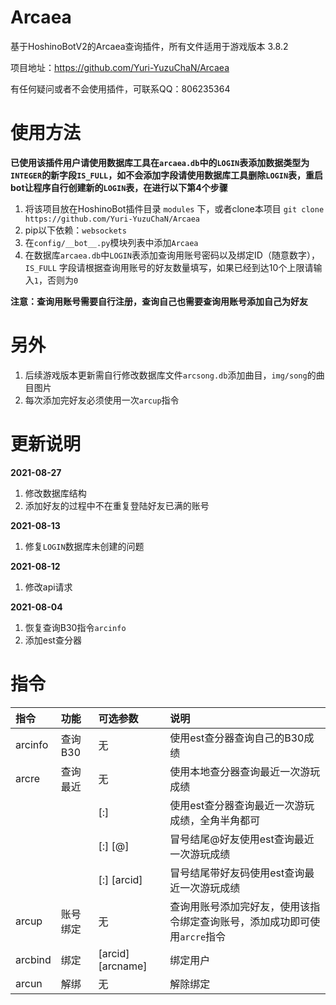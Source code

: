 # Arcaea

基于HoshinoBotV2的Arcaea查询插件，所有文件适用于游戏版本 3.8.2

项目地址：https://github.com/Yuri-YuzuChaN/Arcaea

有任何疑问或者不会使用插件，可联系QQ：806235364

# 使用方法

**已使用该插件用户请使用数据库工具在`arcaea.db`中的`LOGIN`表添加数据类型为`INTEGER`的新字段`IS_FULL`，如不会添加字段请使用数据库工具删除`LOGIN`表，重启bot让程序自行创建新的`LOGIN`表，在进行以下第4个步骤**

1. 将该项目放在HoshinoBot插件目录 `modules` 下，或者clone本项目 `git clone https://github.com/Yuri-YuzuChaN/Arcaea`
2. pip以下依赖：`websockets`
3. 在`config/__bot__.py`模块列表中添加`Arcaea`
4. 在数据库`arcaea.db`中`LOGIN`表添加查询用账号密码以及绑定ID（随意数字），`IS_FULL` 字段请根据查询用账号的好友数量填写，如果已经到达10个上限请输入`1`，否则为`0`

**注意：查询用账号需要自行注册，查询自己也需要查询用账号添加自己为好友**
 
# 另外

1. 后续游戏版本更新需自行修改数据库文件`arcsong.db`添加曲目，`img/song`的曲目图片
2. 每次添加完好友必须使用一次`arcup`指令

# 更新说明

**2021-08-27**

1. 修改数据库结构
2. 添加好友的过程中不在重复登陆好友已满的账号

**2021-08-13**

1. 修复`LOGIN`数据库未创建的问题

**2021-08-12**

1. 修改api请求

**2021-08-04**

1. 恢复查询B30指令`arcinfo`
2. 添加est查分器

# 指令

| 指令              | 功能     | 可选参数              | 说明                            |
| :---------------- | :------- | :-------------------- | :------------------------------ |
| arcinfo           | 查询B30  |  无                   | 使用est查分器查询自己的B30成绩                |
| arcre             | 查询最近  | 无                   | 使用本地查分器查询最近一次游玩成绩              |
|                   |          | [:]                  | 使用est查分器查询最近一次游玩成绩，全角半角都可            |
|                   |          | [:] [@]              | 冒号结尾@好友使用est查询最近一次游玩成绩            |
|                   |          | [:] [arcid]          | 冒号结尾带好友码使用est查询最近一次游玩成绩            |
| arcup             | 账号绑定  | 无                   | 查询用账号添加完好友，使用该指令绑定查询账号，添加成功即可使用`arcre`指令|
| arcbind           | 绑定     | [arcid] [arcname]     | 绑定用户                        |
| arcun             | 解绑     | 无                    | 解除绑定                        |
